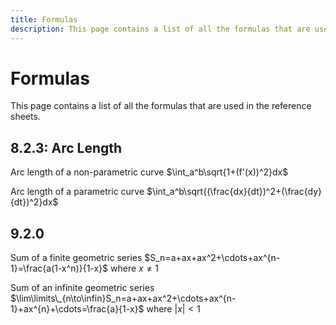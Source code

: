 ```yaml
---
title: Formulas
description: This page contains a list of all the formulas that are used in the reference sheets.
---
```


# Formulas

This page contains a list of all the formulas that are used in the reference sheets.

## 8.2.3: Arc Length

Arc length of a non-parametric curve $\int_a^b\sqrt{1+(f'(x))^2}dx$

Arc length of a parametric curve $\int_a^b\sqrt{(\frac{dx}{dt})^2+(\frac{dy}{dt})^2}dx$

## 9.2.0

Sum of a finite geometric series $S_n=a+ax+ax^2+\cdots+ax^{n-1}=\frac{a(1-x^n)}{1-x}$ where $x\neq1$

Sum of an infinite geometric series $\lim\limits\_{n\to\infin}S_n=a+ax+ax^2+\cdots+ax^{n-1}+ax^{n}+\cdots=\frac{a}{1-x}$ where $|x|<1$

